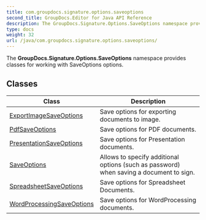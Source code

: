 ```yaml
---
title: com.groupdocs.signature.options.saveoptions
second_title: GroupDocs.Editor for Java API Reference
description: The GroupDocs.Signature.Options.SaveOptions namespace provides classes for working with SaveOptions options.
type: docs
weight: 32
url: /java/com.groupdocs.signature.options.saveoptions/
---
```


The **GroupDocs.Signature.Options.SaveOptions** namespace provides classes for working with SaveOptions options.


## Classes

| Class | Description |
| --- | --- |
| [ExportImageSaveOptions](../com.groupdocs.signature.options.saveoptions/exportimagesaveoptions) | Save options for exporting documents to image. |
| [PdfSaveOptions](../com.groupdocs.signature.options.saveoptions/pdfsaveoptions) | Save options for PDF documents. |
| [PresentationSaveOptions](../com.groupdocs.signature.options.saveoptions/presentationsaveoptions) | Save options for Presentation documents. |
| [SaveOptions](../com.groupdocs.signature.options.saveoptions/saveoptions) | Allows to specify additional options (such as password) when saving a document to sign. |
| [SpreadsheetSaveOptions](../com.groupdocs.signature.options.saveoptions/spreadsheetsaveoptions) | Save options for Spreadsheet Documents. |
| [WordProcessingSaveOptions](../com.groupdocs.signature.options.saveoptions/wordprocessingsaveoptions) | Save options for WordProcessing documents. |
